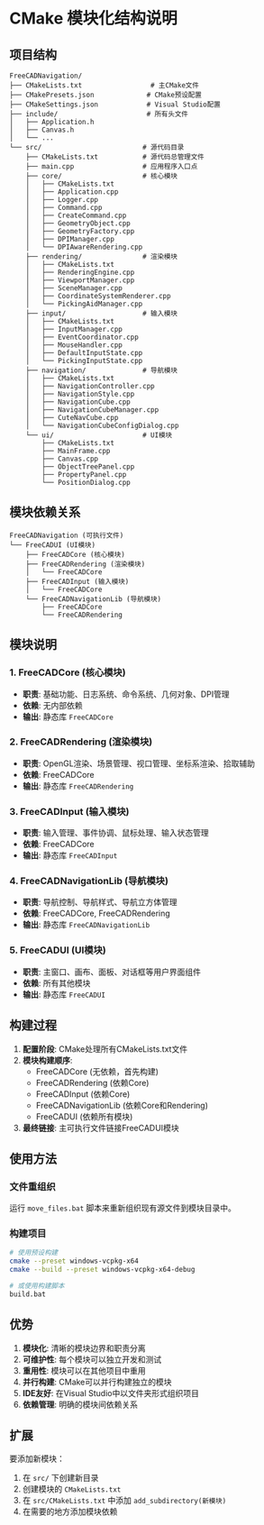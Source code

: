 # CMake 模块化结构说明

## 项目结构

```
FreeCADNavigation/
├── CMakeLists.txt                 # 主CMake文件
├── CMakePresets.json             # CMake预设配置
├── CMakeSettings.json            # Visual Studio配置
├── include/                      # 所有头文件
│   ├── Application.h
│   ├── Canvas.h
│   └── ...
└── src/                         # 源代码目录
    ├── CMakeLists.txt           # 源代码总管理文件
    ├── main.cpp                 # 应用程序入口点
    ├── core/                    # 核心模块
    │   ├── CMakeLists.txt
    │   ├── Application.cpp
    │   ├── Logger.cpp
    │   ├── Command.cpp
    │   ├── CreateCommand.cpp
    │   ├── GeometryObject.cpp
    │   ├── GeometryFactory.cpp
    │   ├── DPIManager.cpp
    │   └── DPIAwareRendering.cpp
    ├── rendering/               # 渲染模块
    │   ├── CMakeLists.txt
    │   ├── RenderingEngine.cpp
    │   ├── ViewportManager.cpp
    │   ├── SceneManager.cpp
    │   ├── CoordinateSystemRenderer.cpp
    │   └── PickingAidManager.cpp
    ├── input/                   # 输入模块
    │   ├── CMakeLists.txt
    │   ├── InputManager.cpp
    │   ├── EventCoordinator.cpp
    │   ├── MouseHandler.cpp
    │   ├── DefaultInputState.cpp
    │   └── PickingInputState.cpp
    ├── navigation/              # 导航模块
    │   ├── CMakeLists.txt
    │   ├── NavigationController.cpp
    │   ├── NavigationStyle.cpp
    │   ├── NavigationCube.cpp
    │   ├── NavigationCubeManager.cpp
    │   ├── CuteNavCube.cpp
    │   └── NavigationCubeConfigDialog.cpp
    └── ui/                      # UI模块
        ├── CMakeLists.txt
        ├── MainFrame.cpp
        ├── Canvas.cpp
        ├── ObjectTreePanel.cpp
        ├── PropertyPanel.cpp
        └── PositionDialog.cpp
```

## 模块依赖关系

```
FreeCADNavigation (可执行文件)
└── FreeCADUI (UI模块)
    ├── FreeCADCore (核心模块)
    ├── FreeCADRendering (渲染模块)
    │   └── FreeCADCore
    ├── FreeCADInput (输入模块)
    │   └── FreeCADCore
    └── FreeCADNavigationLib (导航模块)
        ├── FreeCADCore
        └── FreeCADRendering
```

## 模块说明

### 1. FreeCADCore (核心模块)
- **职责**: 基础功能、日志系统、命令系统、几何对象、DPI管理
- **依赖**: 无内部依赖
- **输出**: 静态库 `FreeCADCore`

### 2. FreeCADRendering (渲染模块)
- **职责**: OpenGL渲染、场景管理、视口管理、坐标系渲染、拾取辅助
- **依赖**: FreeCADCore
- **输出**: 静态库 `FreeCADRendering`

### 3. FreeCADInput (输入模块)
- **职责**: 输入管理、事件协调、鼠标处理、输入状态管理
- **依赖**: FreeCADCore
- **输出**: 静态库 `FreeCADInput`

### 4. FreeCADNavigationLib (导航模块)
- **职责**: 导航控制、导航样式、导航立方体管理
- **依赖**: FreeCADCore, FreeCADRendering
- **输出**: 静态库 `FreeCADNavigationLib`

### 5. FreeCADUI (UI模块)
- **职责**: 主窗口、画布、面板、对话框等用户界面组件
- **依赖**: 所有其他模块
- **输出**: 静态库 `FreeCADUI`

## 构建过程

1. **配置阶段**: CMake处理所有CMakeLists.txt文件
2. **模块构建顺序**:
   - FreeCADCore (无依赖，首先构建)
   - FreeCADRendering (依赖Core)
   - FreeCADInput (依赖Core)
   - FreeCADNavigationLib (依赖Core和Rendering)
   - FreeCADUI (依赖所有模块)
3. **最终链接**: 主可执行文件链接FreeCADUI模块

## 使用方法

### 文件重组织
运行 `move_files.bat` 脚本来重新组织现有源文件到模块目录中。

### 构建项目
```bash
# 使用预设构建
cmake --preset windows-vcpkg-x64
cmake --build --preset windows-vcpkg-x64-debug

# 或使用构建脚本
build.bat
```

## 优势

1. **模块化**: 清晰的模块边界和职责分离
2. **可维护性**: 每个模块可以独立开发和测试
3. **重用性**: 模块可以在其他项目中重用
4. **并行构建**: CMake可以并行构建独立的模块
5. **IDE友好**: 在Visual Studio中以文件夹形式组织项目
6. **依赖管理**: 明确的模块间依赖关系

## 扩展

要添加新模块：
1. 在 `src/` 下创建新目录
2. 创建模块的 `CMakeLists.txt`
3. 在 `src/CMakeLists.txt` 中添加 `add_subdirectory(新模块)`
4. 在需要的地方添加模块依赖 
